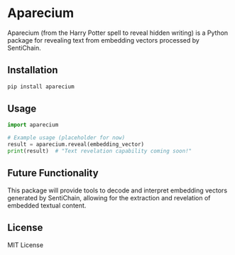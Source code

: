 # Aparecium

Aparecium (from the Harry Potter spell to reveal hidden writing) is a Python package for revealing text from embedding vectors processed by SentiChain.

## Installation

```bash
pip install aparecium
```

## Usage

```python
import aparecium

# Example usage (placeholder for now)
result = aparecium.reveal(embedding_vector)
print(result)  # "Text revelation capability coming soon!"
```

## Future Functionality

This package will provide tools to decode and interpret embedding vectors generated by SentiChain, allowing for the extraction and revelation of embedded textual content.

## License

MIT License